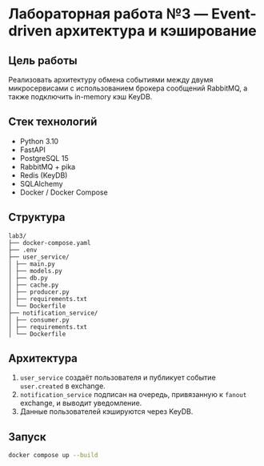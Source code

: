 # Лабораторная работа №3 — Event-driven архитектура и кэширование

## Цель работы

Реализовать архитектуру обмена событиями между двумя микросервисами с использованием брокера сообщений RabbitMQ, а также подключить in-memory кэш KeyDB.

## Стек технологий

- Python 3.10
- FastAPI
- PostgreSQL 15
- RabbitMQ + pika
- Redis (KeyDB)
- SQLAlchemy
- Docker / Docker Compose

## Структура

```text
lab3/ 
├── docker-compose.yaml 
├── .env 
├── user_service/ 
│ ├── main.py 
│ ├── models.py 
│ ├── db.py 
│ ├── cache.py 
│ ├── producer.py 
│ ├── requirements.txt 
│ └── Dockerfile 
├── notification_service/ 
│ ├── consumer.py 
│ ├── requirements.txt 
│ └── Dockerfile
```

## Архитектура

1. `user_service` создаёт пользователя и публикует событие `user.created` в exchange.
2. `notification_service` подписан на очередь, привязанную к `fanout` exchange, и выводит уведомление.
3. Данные пользователей кэшируются через KeyDB.

## Запуск

```bash
docker compose up --build
